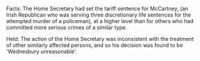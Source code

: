 Facts: The Home Secretary had set the tariff sentence for McCartney, (an Irish Republican who was serving three discretionary life sentences for the attempted murder of a policeman), at a higher level than for others who had committed more serious crimes of a similar type.

Held: The action of the Home Secretary was inconsistent with the treatment of other similarly affected persons, and so his decision was found to be 'Wednesbury unreasonable'.